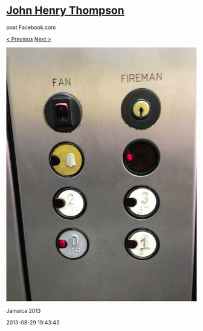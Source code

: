 # [John Henry Thompson](../README.md)
post Facebook.com

[< Previous](2013-08-29-53.md) [Next >](2013-08-29-55.md)

[![](../media/2013-08-29/Jamaica-2065.jpg)](../README.md)

Jamaica 2013

2013-08-29 19:43:43